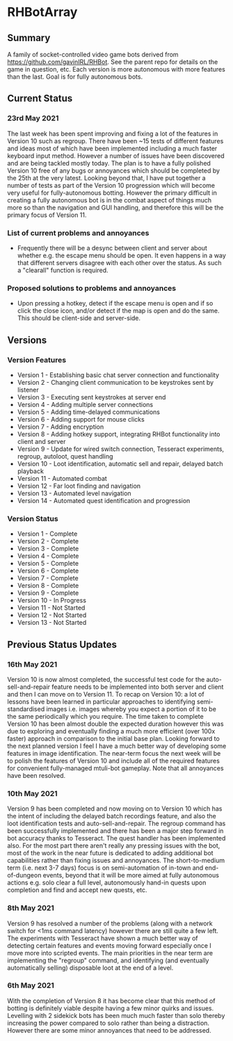 # RHBotArray

## Summary
A family of socket-controlled video game bots derived from https://github.com/gavinIRL/RHBot. See the parent repo for details on the game in question, etc. Each version is more autonomous with more features than the last. Goal is for fully autonomous bots.

## Current Status
### 23rd May 2021
The last week has been spent improving and fixing a lot of the features in Version 10 such as regroup. There have been ~15 tests of different features and ideas most of which have been implemented including a much faster keyboard input method. However a number of issues have been discovered and are being tackled mostly today. The plan is to have a fully polished Version 10 free of any bugs or annoyances which should be completed by the 25th at the very latest. Looking beyond that, I have put together a number of tests as part of the Version 10 progression which will become very useful for fully-autonomous botting. However the primary difficult in creating a fully autonomous bot is in the combat aspect of things much more so than the navigation and GUI handling, and therefore this will be the primary focus of Version 11.

### List of current problems and annoyances
* Frequently there will be a desync between client and server about whether e.g. the escape menu should be open. It even happens in a way that different servers disagree with each other over the status. As such a "clearall" function is required.

### Proposed solutions to problems and annoyances
* Upon pressing a hotkey, detect if the escape menu is open and if so click the close icon, and/or detect if the map is open and do the same. This should be client-side and server-side.

## Versions
### Version Features
* Version 1 - Establishing basic chat server connection and functionality
* Version 2 - Changing client communication to be keystrokes sent by listener
* Version 3 - Executing sent keystrokes at server end
* Version 4 - Adding multiple server connections
* Version 5 - Adding time-delayed communications
* Version 6 - Adding support for mouse clicks
* Version 7 - Adding encryption
* Version 8 - Adding hotkey support, integrating RHBot functionality into client and server
* Version 9 - Update for wired switch connection, Tesseract experiments, regroup, autoloot, quest handling
* Version 10 - Loot identification, automatic sell and repair, delayed batch playback
* Version 11 - Automated combat
* Version 12 - Far loot finding and navigation
* Version 13 - Automated level navigation
* Version 14 - Automated quest identification and progression

### Version Status
* Version 1 - Complete
* Version 2 - Complete
* Version 3 - Complete
* Version 4 - Complete
* Version 5 - Complete
* Version 6 - Complete
* Version 7 - Complete
* Version 8 - Complete
* Version 9 - Complete
* Version 10 - In Progress
* Version 11 - Not Started
* Version 12 - Not Started
* Version 13 - Not Started

## Previous Status Updates
### 16th May 2021
Version 10 is now almost completed, the successful test code for the auto-sell-and-repair feature needs to be implemented into both server and client and then I can move on to Version 11. To recap on Version 10: a lot of lessons have been learned in particular approaches to identifying semi-standardised images i.e. images whereby you expect a portion of it to be the same periodically which you require. The time taken to complete Version 10 has been almost double the expected duration however this was due to exploring and eventually finding a much more efficient (over 100x faster) approach in comparison to the initial base plan. Looking forward to the next planned version I feel I have a much better way of developing some features in image identification. The near-term focus the next week will be to polish the features of Version 10 and include all of the required features for convenient fully-managed mtuli-bot gameplay. Note that all annoyances have been resolved.

### 10th May 2021
Version 9 has been completed and now moving on to Version 10 which has the intent of including the delayed batch recordings feature, and also the loot identification tests and auto-sell-and-repair. The regroup command has been successfully implemented and there has been a major step forward in bot accuracy thanks to Tesseract. The quest handler has been implemented also. For the most part there aren't really any pressing issues with the bot, most of the work in the near future is dedicated to adding additional bot capabilities rather than fixing issues and annoyances. The short-to-medium term (i.e. next 3-7 days) focus is on semi-automation of in-town and end-of-dungeon events, beyond that it will be more aimed at fully autonomous actions e.g. solo clear a full level, autonomously hand-in quests upon completion and find and accept new quests, etc.

### 8th May 2021
Version 9 has resolved a number of the problems (along with a network switch for <1ms command latency) however there are still quite a few left. The experiments with Tesseract have shown a much better way of detecting certain features and events moving forward especially once I move more into scripted events. The main priorities in the near term are implementing the "regroup" command, and identifying (and eventually automatically selling) disposable loot at the end of a level.

### 6th May 2021
With the completion of Version 8 it has become clear that this method of botting is definitely viable despite having a few minor quirks and issues. Levelling with 2 sidekick bots has been much much faster than solo thereby increasing the power compared to solo rather than being a distraction. However there are some minor annoyances that need to be addressed.
